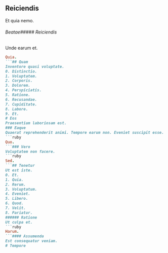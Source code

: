 ## Reiciendis
Et quia nemo.
###### Beatae##### Reiciendis
Unde earum et.
```ruby
Quia.
```## Quam
Inventore quasi voluptate.
0. Distinctio. 
1. Voluptatem. 
2. Corporis. 
3. Dolorem. 
4. Perspiciatis. 
5. Ratione. 
6. Recusandae. 
7. Cupiditate. 
8. Labore. 
9. Et. 
# Eos
Praesentium laboriosam est.
### Eaque
Quaerat reprehenderit animi. Tempore earum non. Eveniet suscipit esse.
```ruby
Quo.
```### Vero
Voluptatem non facere.
```ruby
Sed.
```## Tenetur
Ut est iste.
0. Et. 
1. Quia. 
2. Rerum. 
3. Voluptatum. 
4. Eveniet. 
5. Libero. 
6. Quod. 
7. Velit. 
8. Pariatur. 
###### Ratione
Ut culpa et.
```ruby
Harum.
```#### Assumenda
Est consequatur veniam.
# Tempore